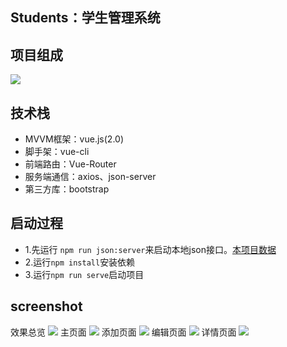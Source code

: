 ## Students：学生管理系统
## 项目组成
<img src="https://ww1.yunjiexi.club/2019/08/26/0dcf6a7e34ba0f752e74c4b1aea3da48.png">

## 技术栈
- MVVM框架：vue.js(2.0)
- 脚手架：vue-cli
- 前端路由：Vue-Router
- 服务端通信：axios、json-server
- 第三方库：bootstrap
## 启动过程
- 1.先运行 `npm run json:server`来启动本地json接口。[本项目数据](https://github.com/ThisNautilus/jsonserver)
- 2.运行`npm install`安装依赖
- 3.运行`npm run serve`启动项目

## screenshot
效果总览
<img src="https://ww1.yunjiexi.club/2019/08/26/a32e3542f875478b514d2ec935aeb5a2.gif">
主页面
<img src="https://ww1.yunjiexi.club/2019/08/26/886aeb89b825a4e7fb822b1f4f231a68.png">
添加页面
<img src="https://ww1.yunjiexi.club/2019/08/26/8e08e0da4d37798388b90e27eda18613.png">
编辑页面
<img src="https://ww1.yunjiexi.club/2019/08/26/d8fbafde0443cc7333d747469f15c564.png">
详情页面
<img src="https://ww1.yunjiexi.club/2019/08/26/5ffe28e44728330f8f4acfc588251bd8.png">